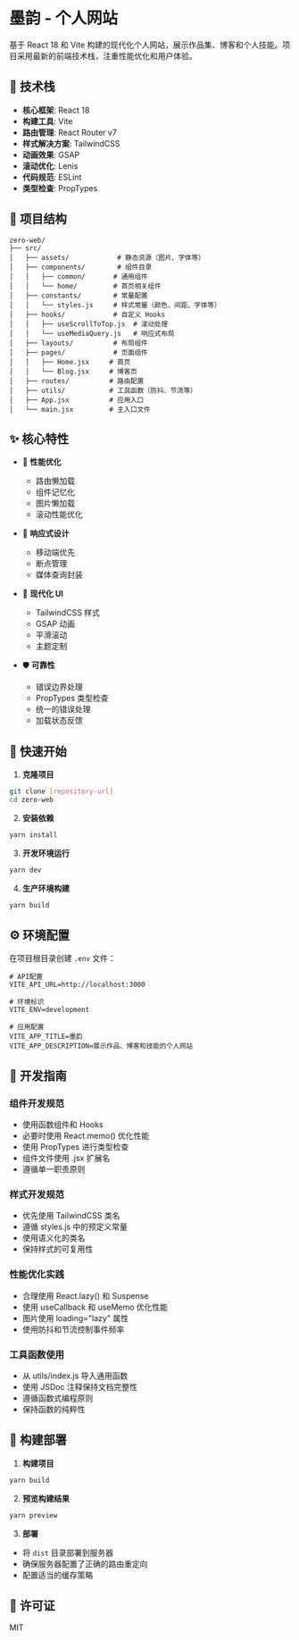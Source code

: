 # 墨韵 - 个人网站

基于 React 18 和 Vite 构建的现代化个人网站，展示作品集、博客和个人技能。项目采用最新的前端技术栈，注重性能优化和用户体验。

## 🚀 技术栈

- **核心框架**: React 18
- **构建工具**: Vite
- **路由管理**: React Router v7
- **样式解决方案**: TailwindCSS
- **动画效果**: GSAP
- **滚动优化**: Lenis
- **代码规范**: ESLint
- **类型检查**: PropTypes

## 📁 项目结构

```
zero-web/
├── src/
│   ├── assets/            # 静态资源（图片、字体等）
│   ├── components/        # 组件目录
│   │   ├── common/       # 通用组件
│   │   └── home/         # 首页相关组件
│   ├── constants/        # 常量配置
│   │   └── styles.js     # 样式常量（颜色、间距、字体等）
│   ├── hooks/            # 自定义 Hooks
│   │   ├── useScrollToTop.js  # 滚动处理
│   │   └── useMediaQuery.js   # 响应式布局
│   ├── layouts/          # 布局组件
│   ├── pages/            # 页面组件
│   │   ├── Home.jsx     # 首页
│   │   └── Blog.jsx     # 博客页
│   ├── routes/          # 路由配置
│   ├── utils/           # 工具函数（防抖、节流等）
│   ├── App.jsx          # 应用入口
│   └── main.jsx         # 主入口文件
```

## ✨ 核心特性

- 🎯 **性能优化**
  - 路由懒加载
  - 组件记忆化
  - 图片懒加载
  - 滚动性能优化

- 📱 **响应式设计**
  - 移动端优先
  - 断点管理
  - 媒体查询封装

- 🎨 **现代化 UI**
  - TailwindCSS 样式
  - GSAP 动画
  - 平滑滚动
  - 主题定制

- 🛡️ **可靠性**
  - 错误边界处理
  - PropTypes 类型检查
  - 统一的错误处理
  - 加载状态反馈

## 🚀 快速开始

1. **克隆项目**
```bash
git clone [repository-url]
cd zero-web
```

2. **安装依赖**
```bash
yarn install
```

3. **开发环境运行**
```bash
yarn dev
```

4. **生产环境构建**
```bash
yarn build
```

## ⚙️ 环境配置

在项目根目录创建 `.env` 文件：

```env
# API配置
VITE_API_URL=http://localhost:3000

# 环境标识
VITE_ENV=development

# 应用配置
VITE_APP_TITLE=墨韵
VITE_APP_DESCRIPTION=展示作品、博客和技能的个人网站
```

## 📖 开发指南

### 组件开发规范
- 使用函数组件和 Hooks
- 必要时使用 React.memo() 优化性能
- 使用 PropTypes 进行类型检查
- 组件文件使用 .jsx 扩展名
- 遵循单一职责原则

### 样式开发规范
- 优先使用 TailwindCSS 类名
- 遵循 styles.js 中的预定义常量
- 使用语义化的类名
- 保持样式的可复用性

### 性能优化实践
- 合理使用 React.lazy() 和 Suspense
- 使用 useCallback 和 useMemo 优化性能
- 图片使用 loading="lazy" 属性
- 使用防抖和节流控制事件频率

### 工具函数使用
- 从 utils/index.js 导入通用函数
- 使用 JSDoc 注释保持文档完整性
- 遵循函数式编程原则
- 保持函数的纯粹性

## 🔧 构建部署

1. **构建项目**
```bash
yarn build
```

2. **预览构建结果**
```bash
yarn preview
```

3. **部署**
- 将 `dist` 目录部署到服务器
- 确保服务器配置了正确的路由重定向
- 配置适当的缓存策略

## 📄 许可证

MIT
